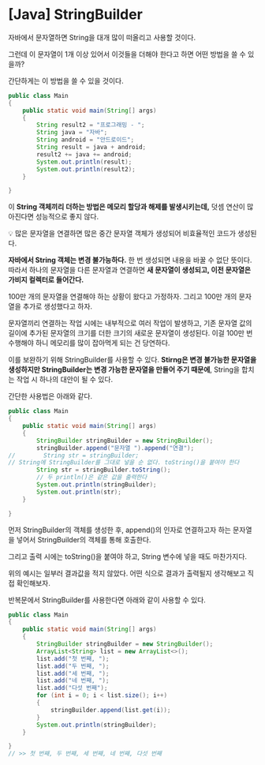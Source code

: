 # [Java] StringBuilder

자바에서 문자열하면 String을 대개 많이 떠올리고 사용할 것이다.

그런데 이 문자열이 1개 이상 있어서 이것들을 더해야 한다고 하면 어떤 방법을 쓸 수 있을까?

간단하게는 이 방법을 쓸 수 있을 것이다.

```java
public class Main
{
    public static void main(String[] args)
    {
        String result2 = "프로그래밍 - ";
        String java = "자바";
        String android = "안드로이드";
        String result = java + android;
        result2 += java += android;
        System.out.println(result);
        System.out.println(result2);
    }

}

```

이 **String 객체끼리 더하는 방법은 메모리 할당과 해제를 발생시키는데,** 덧셈 연산이 많아진다면 성능적으로 좋지 않다.

<aside>
💡 많은 문자열을 연결하면 많은 중간 문자열 객체가 생성되어 비효율적인 코드가 생성된다.

</aside>

**자바에서 String 객체는 변경 불가능하다.** 한 번 생성되면 내용을 바꿀 수 없단 뜻이다. 따라서 하나의 문자열을 다른 문자열과 연결하면 **새 문자열이 생성되고, 이전 문자열은 가비지 컬렉터로 들어간다.**

100만 개의 문자열을 연결해야 하는 상황이 왔다고 가정하자. 그리고 100만 개의 문자열을 추가로 생성했다고 하자.

문자열끼리 연결하는 작업 시에는 내부적으로 여러 작업이 발생하고, 기존 문자열 값의 길이에 추가된 문자열의 크기를 더한 크기의 새로운 문자열이 생성된다. 이걸 100만 번 수행해야 하니 메모리를 많이 잡아먹게 되는 건 당연하다. 

이를 보완하기 위해 StringBuilder를 사용할 수 있다. **Stirng은 변경 불가능한 문자열을 생성하지만 StringBuilder는 변경 가능한 문자열을 만들어 주기 때문에**, String을 합치는 작업 시 하나의 대안이 될 수 있다.

간단한 사용법은 아래와 같다.

```java
public class Main
{
    public static void main(String[] args)
    {
        StringBuilder stringBuilder = new StringBuilder();
        stringBuilder.append("문자열 ").append("연결");
//        String str = stringBuilder;  
// String에 StringBuilder를 그대로 넣을 순 없다. toString()을 붙여야 한다
        String str = stringBuilder.toString();
        // 두 println()은 같은 값을 출력한다
        System.out.println(stringBuilder);
        System.out.println(str);
    }

}
```

먼저 StringBuilder의 객체를 생성한 후, append()의 인자로 연결하고자 하는 문자열을 넣어서 StringBuilder의 객체를 통해 호출한다. 

그리고 출력 시에는 toString()을 붙여야 하고, String 변수에 넣을 때도 마찬가지다.

위의 예시는 일부러 결과값을 적지 않았다. 어떤 식으로 결과가 출력될지 생각해보고 직접 확인해보자.

반복문에서 StringBuilder를 사용한다면 아래와 같이 사용할 수 있다.

```java
public class Main
{
    public static void main(String[] args)
    {
        StringBuilder stringBuilder = new StringBuilder();
        ArrayList<String> list = new ArrayList<>();
        list.add("첫 번째, ");
        list.add("두 번째, ");
        list.add("세 번째, ");
        list.add("네 번째, ");
        list.add("다섯 번째");
        for (int i = 0; i < list.size(); i++)
        {
            stringBuilder.append(list.get(i));
        }
        System.out.println(stringBuilder);
    }

}
// >> 첫 번째, 두 번째, 세 번째, 네 번째, 다섯 번째
```